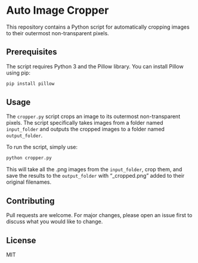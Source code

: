 # Auto Image Cropper

This repository contains a Python script for automatically cropping images to their outermost non-transparent pixels.

## Prerequisites

The script requires Python 3 and the Pillow library. You can install Pillow using pip:

```bash
pip install pillow
```

## Usage

The `cropper.py` script crops an image to its outermost non-transparent pixels. The script specifically takes images from a folder named `input_folder` and outputs the cropped images to a folder named `output_folder`. 

To run the script, simply use:

```bash
python cropper.py
```

This will take all the .png images from the `input_folder`, crop them, and save the results to the `output_folder` with “_cropped.png” added to their original filenames.

## Contributing

Pull requests are welcome. For major changes, please open an issue first to discuss what you would like to change.

## License

MIT

